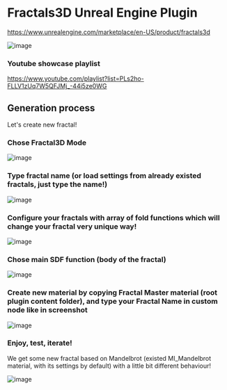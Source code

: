 # Fractals3D Unreal Engine Plugin

https://www.unrealengine.com/marketplace/en-US/product/fractals3d

![image](https://user-images.githubusercontent.com/56448503/216709166-b79cd546-0388-4c63-9539-b9582db8c842.png)

### Youtube showcase playlist 
https://www.youtube.com/playlist?list=PLs2ho-FLLV1zUq7W5QFJMj_-44i5ze0WG

## Generation process
Let's create new fractal!

### Chose Fractal3D Mode

![image](https://user-images.githubusercontent.com/56448503/216709693-38d368a1-4de9-4758-b296-10610100e288.png)


### Type fractal name (or load settings from already existed fractals, just type the name!)

![image](https://user-images.githubusercontent.com/56448503/216711933-69870ef3-305e-4e40-9036-e21c83ee680b.png)


### Configure your fractals with array of fold functions which will change your fractal very unique way!

![image](https://user-images.githubusercontent.com/56448503/216711982-2532e5fd-9c64-4b26-a54f-abeeca126cf4.png)


### Chose main SDF function (body of the fractal) 

![image](https://user-images.githubusercontent.com/56448503/216712168-0d356653-23cc-412e-a684-4250daf469b3.png)

### Create new material by copying Fractal Master material (root plugin content folder), and type your Fractal Name in custom node like in screenshot

![image](https://user-images.githubusercontent.com/56448503/216713512-d633c9c7-9e35-41c3-bcbb-03437955cd24.png)


### Enjoy, test, iterate!

We get some new fractal based on Mandelbrot (existed MI_Mandelbrot material, with its settings by default) with a little bit different behaviour!

![image](https://user-images.githubusercontent.com/56448503/216712886-b3b0dcdd-8535-4793-aa20-c8519c4519b1.png)
